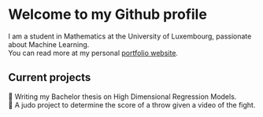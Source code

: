 # Welcome to my Github profile

I am a student in Mathematics at the University of Luxembourg, passionate about Machine Learning.\
You can read more at my personal  [portfolio website](https://jorislimonier.github.io/).

## Current projects

:book: Writing my Bachelor thesis on High Dimensional Regression Models.\
🥋 A judo project to determine the score of a throw given a video of the fight.
